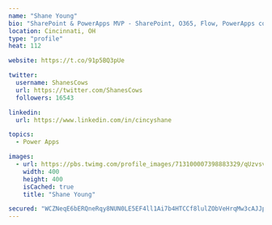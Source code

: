 ```yaml
---
name: "Shane Young"
bio: "SharePoint & PowerApps MVP - SharePoint, O365, Flow, PowerApps consulting? @PowerApps911 | Pure Snark? You found it."
location: Cincinnati, OH
type: "profile"
heat: 112

website: https://t.co/91p5BQ3pUe

twitter:
  username: ShanesCows
  url: https://twitter.com/ShanesCows
  followers: 16543

linkedin:
  url: https://www.linkedin.com/in/cincyshane

topics:
  - Power Apps

images:
  - url: https://pbs.twimg.com/profile_images/713100007398883329/qUzvsvQ3_400x400.jpg
    width: 400
    height: 400
    isCached: true
    title: "Shane Young"

secured: "WCZNeqE6bERQneRqy8NUN0LE5EF4ll1Ai7b4HTCCf8lulZObVeHrqMw3cAJJplGaIeuhu+017lpgeCMH2I304M/OIzJTHlXAbGRm+4q/UXMbmozytSL16BctiQJdLXwl57IPve7vMgSOmRRMvy8OwBu5BC47hQKsLVi6CWeCZRcb7LLC5yHIhIyAKqnQfqnxPvHfIMBn12gD7dg0KdNkcet//RSeRlzpwYB4jeDknnRJxvvNwcBQsFcHdAdM1ZUv1qg7hB0w/FFUyYln3QM0l6ochmDapkGEbfFrVm3i3MedpBpEJLFM4lYYZJuHhLvr5xHh8cHMpo4ryX5EWfmUQOMzsDzI1FMybA/TTeAgw5q6WuHTqlvzA3K58XYKQOaufYWlTzkd/Ae2kGhOEb/HeE5CCWR8loDaAXP+J3t1cws=;+wd8OclHQHBUyKW7/uwoKA=="
---
```


